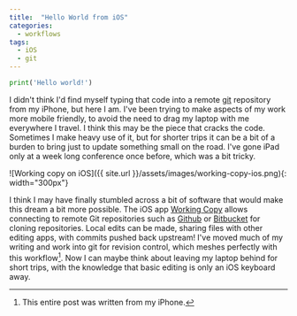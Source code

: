 ```yaml
---
title:  "Hello World from iOS"
categories:
  - workflows
tags:
  - iOS
  - git
---
```

```python
print('Hello world!')
```

I didn't think I'd find myself typing that code into a remote [git](https://en.m.wikipedia.org/wiki/Git) repository from my iPhone, but here I am. I've been trying to make aspects of my work more mobile friendly, to avoid the need to drag my laptop with me everywhere I travel. I think this may be the piece that cracks the code. Sometimes I make heavy use of it, but for shorter trips it can be a bit of a burden to bring just to update something small on the road. I've gone iPad only at a week long conference once before, which was a bit tricky.

![Working copy on iOS]({{ site.url }}/assets/images/working-copy-ios.png){: width="300px"}

I think I may have finally stumbled across a bit of software that would make this dream a bit more possible. The iOS app [Working Copy](https://workingcopyapp.com/) allows connecting to remote Git repositories such as [Github](https://github.com/) or [Bitbucket](https://bitbucket.org/) for cloning repositories. Local edits can be made, sharing files with other editing apps, with commits pushed back upstream! I've moved much of my writing and work into git for revision control, which meshes perfectly with this workflow[^1]. Now I can maybe think about leaving my laptop behind for short trips, with the knowledge that basic editing is only an iOS keyboard away.

[^1]: This entire post was written from my iPhone.
